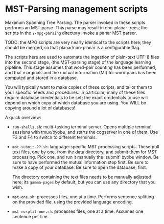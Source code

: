 
MST-Parsing management scripts
==============================
Maximum Spanning Tree Parsing. The parser invoked in these scripts
performs an MST parse. This parse may result in non-planar trees;
the scripts in the `2-mpg-parsing` directory invoke a panar MST
parser.

TODO: the MPG scripts are very nearly identical to the scripts here;
they should be merged, so that planar/non-planar is a configurable
flag.

The scripts here are used to automate the ingestion of plain-text
UTF-8 files into the second stage, (the MST-parsing stage) of the
language learning pipeline. This stage assumes that word-pair counting
has been performed, and that marginals and the mutual information (MI)
for word pairs has been computed and stored in a database.

You will typically want to make copies of these scripts, and tailor
them to your specific needs and procedures. In particular, many of
these files require database credentials to be set; the exact
credentials to use will depend on which copy of which database you
are using.  You WILL be copying around a lot of databases!

A quick overview:

* `run-shells.sh`: multi-tasking terminal server.  Opens multiple
  terminal sessions with tmux/byobu, and starts the cogserver in one
  of them.  Use F3 and F4 to switch to different terminals.

* `mst-submit-??.sh`: language-specific MST processing scripts.
  These pull text files, one by one, from the data directory, and
  submit them for MST processing. Pick one, and run it manually
  the 'submit' byobu window.  Be sure to have performed the mutual
  information step first. Be sure to make a copy of your database.
  Be sure to open the database, first.

  The directory containing the text files needs to be manually adjusted
  here; its `gamma-pages` by default, but you can use any directory
  that you wish.

* `mst-one.sh`: processes files, one at a time. Performs sentence
   splitting on the provided file, using the provided language encoding.

* `mst-nosplit-one.sh`: processes files, one at a time. Assumes one
   sentence per line.
